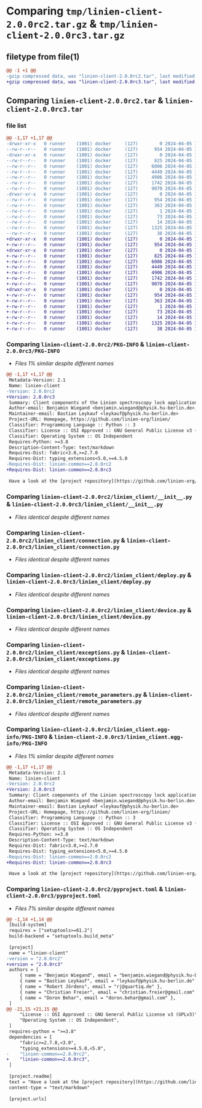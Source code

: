 # Comparing `tmp/linien-client-2.0.0rc2.tar.gz` & `tmp/linien-client-2.0.0rc3.tar.gz`

## filetype from file(1)

```diff
@@ -1 +1 @@
-gzip compressed data, was "linien-client-2.0.0rc2.tar", last modified: Fri Apr  5 13:46:44 2024, max compression
+gzip compressed data, was "linien-client-2.0.0rc3.tar", last modified: Fri Apr  5 14:09:05 2024, max compression
```

## Comparing `linien-client-2.0.0rc2.tar` & `linien-client-2.0.0rc3.tar`

### file list

```diff
@@ -1,17 +1,17 @@
-drwxr-xr-x   0 runner    (1001) docker     (127)        0 2024-04-05 13:46:44.807347 linien-client-2.0.0rc2/
--rw-r--r--   0 runner    (1001) docker     (127)      954 2024-04-05 13:46:44.807347 linien-client-2.0.0rc2/PKG-INFO
-drwxr-xr-x   0 runner    (1001) docker     (127)        0 2024-04-05 13:46:44.807347 linien-client-2.0.0rc2/linien_client/
--rw-r--r--   0 runner    (1001) docker     (127)      825 2024-04-05 13:46:25.000000 linien-client-2.0.0rc2/linien_client/__init__.py
--rw-r--r--   0 runner    (1001) docker     (127)     6006 2024-04-05 13:46:25.000000 linien-client-2.0.0rc2/linien_client/connection.py
--rw-r--r--   0 runner    (1001) docker     (127)     4449 2024-04-05 13:46:25.000000 linien-client-2.0.0rc2/linien_client/deploy.py
--rw-r--r--   0 runner    (1001) docker     (127)     4906 2024-04-05 13:46:25.000000 linien-client-2.0.0rc2/linien_client/device.py
--rw-r--r--   0 runner    (1001) docker     (127)     1742 2024-04-05 13:46:25.000000 linien-client-2.0.0rc2/linien_client/exceptions.py
--rw-r--r--   0 runner    (1001) docker     (127)     9070 2024-04-05 13:46:25.000000 linien-client-2.0.0rc2/linien_client/remote_parameters.py
-drwxr-xr-x   0 runner    (1001) docker     (127)        0 2024-04-05 13:46:44.807347 linien-client-2.0.0rc2/linien_client.egg-info/
--rw-r--r--   0 runner    (1001) docker     (127)      954 2024-04-05 13:46:44.000000 linien-client-2.0.0rc2/linien_client.egg-info/PKG-INFO
--rw-r--r--   0 runner    (1001) docker     (127)      363 2024-04-05 13:46:44.000000 linien-client-2.0.0rc2/linien_client.egg-info/SOURCES.txt
--rw-r--r--   0 runner    (1001) docker     (127)        1 2024-04-05 13:46:44.000000 linien-client-2.0.0rc2/linien_client.egg-info/dependency_links.txt
--rw-r--r--   0 runner    (1001) docker     (127)       73 2024-04-05 13:46:44.000000 linien-client-2.0.0rc2/linien_client.egg-info/requires.txt
--rw-r--r--   0 runner    (1001) docker     (127)       14 2024-04-05 13:46:44.000000 linien-client-2.0.0rc2/linien_client.egg-info/top_level.txt
--rw-r--r--   0 runner    (1001) docker     (127)     1325 2024-04-05 13:46:25.000000 linien-client-2.0.0rc2/pyproject.toml
--rw-r--r--   0 runner    (1001) docker     (127)       38 2024-04-05 13:46:44.807347 linien-client-2.0.0rc2/setup.cfg
+drwxr-xr-x   0 runner    (1001) docker     (127)        0 2024-04-05 14:09:05.782100 linien-client-2.0.0rc3/
+-rw-r--r--   0 runner    (1001) docker     (127)      954 2024-04-05 14:09:05.782100 linien-client-2.0.0rc3/PKG-INFO
+drwxr-xr-x   0 runner    (1001) docker     (127)        0 2024-04-05 14:09:05.782100 linien-client-2.0.0rc3/linien_client/
+-rw-r--r--   0 runner    (1001) docker     (127)      825 2024-04-05 14:08:46.000000 linien-client-2.0.0rc3/linien_client/__init__.py
+-rw-r--r--   0 runner    (1001) docker     (127)     6006 2024-04-05 14:08:46.000000 linien-client-2.0.0rc3/linien_client/connection.py
+-rw-r--r--   0 runner    (1001) docker     (127)     4449 2024-04-05 14:08:46.000000 linien-client-2.0.0rc3/linien_client/deploy.py
+-rw-r--r--   0 runner    (1001) docker     (127)     4906 2024-04-05 14:08:46.000000 linien-client-2.0.0rc3/linien_client/device.py
+-rw-r--r--   0 runner    (1001) docker     (127)     1742 2024-04-05 14:08:46.000000 linien-client-2.0.0rc3/linien_client/exceptions.py
+-rw-r--r--   0 runner    (1001) docker     (127)     9070 2024-04-05 14:08:46.000000 linien-client-2.0.0rc3/linien_client/remote_parameters.py
+drwxr-xr-x   0 runner    (1001) docker     (127)        0 2024-04-05 14:09:05.782100 linien-client-2.0.0rc3/linien_client.egg-info/
+-rw-r--r--   0 runner    (1001) docker     (127)      954 2024-04-05 14:09:05.000000 linien-client-2.0.0rc3/linien_client.egg-info/PKG-INFO
+-rw-r--r--   0 runner    (1001) docker     (127)      363 2024-04-05 14:09:05.000000 linien-client-2.0.0rc3/linien_client.egg-info/SOURCES.txt
+-rw-r--r--   0 runner    (1001) docker     (127)        1 2024-04-05 14:09:05.000000 linien-client-2.0.0rc3/linien_client.egg-info/dependency_links.txt
+-rw-r--r--   0 runner    (1001) docker     (127)       73 2024-04-05 14:09:05.000000 linien-client-2.0.0rc3/linien_client.egg-info/requires.txt
+-rw-r--r--   0 runner    (1001) docker     (127)       14 2024-04-05 14:09:05.000000 linien-client-2.0.0rc3/linien_client.egg-info/top_level.txt
+-rw-r--r--   0 runner    (1001) docker     (127)     1325 2024-04-05 14:08:46.000000 linien-client-2.0.0rc3/pyproject.toml
+-rw-r--r--   0 runner    (1001) docker     (127)       38 2024-04-05 14:09:05.782100 linien-client-2.0.0rc3/setup.cfg
```

### Comparing `linien-client-2.0.0rc2/PKG-INFO` & `linien-client-2.0.0rc3/PKG-INFO`

 * *Files 1% similar despite different names*

```diff
@@ -1,17 +1,17 @@
 Metadata-Version: 2.1
 Name: linien-client
-Version: 2.0.0rc2
+Version: 2.0.0rc3
 Summary: Client components of the Linien spectroscopy lock application.
 Author-email: Benjamin Wiegand <benjamin.wiegand@physik.hu-berlin.de>, Bastian Leykauf <leykauf@physik.hu-berlin.de>, Robert Jördens <rj@quartiq.de>, Christian Freier <christian.freier@gmail.com>, Doron Behar <doron.behar@gmail.com>
 Maintainer-email: Bastian Leykauf <leykauf@physik.hu-berlin.de>
 Project-URL: Homepage, https://github.com/linien-org/linien/
 Classifier: Programming Language :: Python :: 3
 Classifier: License :: OSI Approved :: GNU General Public License v3 (GPLv3)
 Classifier: Operating System :: OS Independent
 Requires-Python: >=3.8
 Description-Content-Type: text/markdown
 Requires-Dist: fabric<3.0,>=2.7.0
 Requires-Dist: typing_extensions<5.0,>=4.5.0
-Requires-Dist: linien-common==2.0.0rc2
+Requires-Dist: linien-common==2.0.0rc3
 
 Have a look at the [project repository](https://github.com/linien-org/linien) for installation instructions.
```

### Comparing `linien-client-2.0.0rc2/linien_client/__init__.py` & `linien-client-2.0.0rc3/linien_client/__init__.py`

 * *Files identical despite different names*

### Comparing `linien-client-2.0.0rc2/linien_client/connection.py` & `linien-client-2.0.0rc3/linien_client/connection.py`

 * *Files identical despite different names*

### Comparing `linien-client-2.0.0rc2/linien_client/deploy.py` & `linien-client-2.0.0rc3/linien_client/deploy.py`

 * *Files identical despite different names*

### Comparing `linien-client-2.0.0rc2/linien_client/device.py` & `linien-client-2.0.0rc3/linien_client/device.py`

 * *Files identical despite different names*

### Comparing `linien-client-2.0.0rc2/linien_client/exceptions.py` & `linien-client-2.0.0rc3/linien_client/exceptions.py`

 * *Files identical despite different names*

### Comparing `linien-client-2.0.0rc2/linien_client/remote_parameters.py` & `linien-client-2.0.0rc3/linien_client/remote_parameters.py`

 * *Files identical despite different names*

### Comparing `linien-client-2.0.0rc2/linien_client.egg-info/PKG-INFO` & `linien-client-2.0.0rc3/linien_client.egg-info/PKG-INFO`

 * *Files 1% similar despite different names*

```diff
@@ -1,17 +1,17 @@
 Metadata-Version: 2.1
 Name: linien-client
-Version: 2.0.0rc2
+Version: 2.0.0rc3
 Summary: Client components of the Linien spectroscopy lock application.
 Author-email: Benjamin Wiegand <benjamin.wiegand@physik.hu-berlin.de>, Bastian Leykauf <leykauf@physik.hu-berlin.de>, Robert Jördens <rj@quartiq.de>, Christian Freier <christian.freier@gmail.com>, Doron Behar <doron.behar@gmail.com>
 Maintainer-email: Bastian Leykauf <leykauf@physik.hu-berlin.de>
 Project-URL: Homepage, https://github.com/linien-org/linien/
 Classifier: Programming Language :: Python :: 3
 Classifier: License :: OSI Approved :: GNU General Public License v3 (GPLv3)
 Classifier: Operating System :: OS Independent
 Requires-Python: >=3.8
 Description-Content-Type: text/markdown
 Requires-Dist: fabric<3.0,>=2.7.0
 Requires-Dist: typing_extensions<5.0,>=4.5.0
-Requires-Dist: linien-common==2.0.0rc2
+Requires-Dist: linien-common==2.0.0rc3
 
 Have a look at the [project repository](https://github.com/linien-org/linien) for installation instructions.
```

### Comparing `linien-client-2.0.0rc2/pyproject.toml` & `linien-client-2.0.0rc3/pyproject.toml`

 * *Files 7% similar despite different names*

```diff
@@ -1,14 +1,14 @@
 [build-system]
 requires = ["setuptools>=61.2"]
 build-backend = "setuptools.build_meta"
 
 [project]
 name = "linien-client"
-version = "2.0.0rc2"
+version = "2.0.0rc3"
 authors = [
     { name = "Benjamin Wiegand", email = "benjamin.wiegand@physik.hu-berlin.de" },
     { name = "Bastian Leykauf", email = "leykauf@physik.hu-berlin.de" },
     { name = "Robert Jördens", email = "rj@quartiq.de" },
     { name = "Christian Freier", email = "christian.freier@gmail.com" },
     { name = "Doron Behar", email = "doron.behar@gmail.com" },
 ]
@@ -21,15 +21,15 @@
     "License :: OSI Approved :: GNU General Public License v3 (GPLv3)",
     "Operating System :: OS Independent",
 ]
 requires-python = ">=3.8"
 dependencies = [
     "fabric>=2.7.0,<3.0",
     "typing_extensions>=4.5.0,<5.0",
-    "linien-common==2.0.0rc2",
+    "linien-common==2.0.0rc3",
 ]
 
 [project.readme]
 text = "Have a look at the [project repository](https://github.com/linien-org/linien) for installation instructions."
 content-type = "text/markdown"
 
 [project.urls]
```


